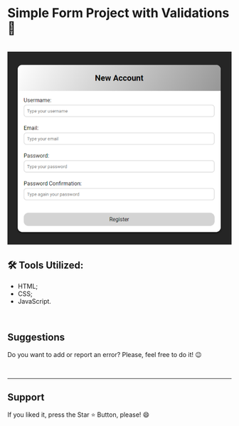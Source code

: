 # Simple Form Project with Validations 📃

<br>

<img src="src/img/img-project.png" alt="Imagem do Projeto">

<br>

## 🛠️ Tools Utilized:

- HTML;
- CSS;
- JavaScript.

<br>

<h2> Suggestions </h2>
<p> Do you want to add or report an error? Please, feel free to do it! 😉 </p>

<br>
<hr>
<h2> Support </h2>
<p> If you liked it, press the Star ⭐ Button, please! 😄 </p>
